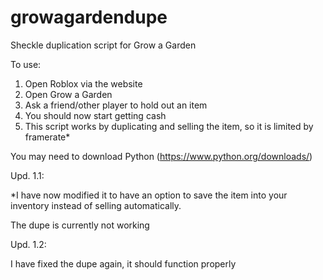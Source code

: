 # growagardendupe
Sheckle duplication script for Grow a Garden

To use:

1. Open Roblox via the website
2. Open Grow a Garden
3. Ask a friend/other player to hold out an item
4. You should now start getting cash
5. This script works by duplicating and selling the item, so it is limited by framerate*

You may need to download Python (https://www.python.org/downloads/)


Upd. 1.1:

*I have now modified it to have an option to save the item into your inventory instead of selling automatically.

The dupe is currently not working

Upd. 1.2:

I have fixed the dupe again, it should function properly
